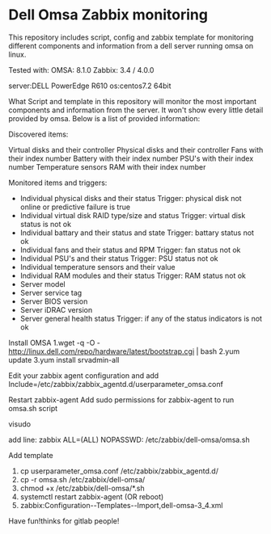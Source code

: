 # Dell Omsa Zabbix monitoring

This repository includes script, config and zabbix template for monitoring different components and information from a dell server running omsa on linux.

Tested with: OMSA: 8.1.0 Zabbix: 3.4 / 4.0.0


server:DELL PowerEdge R610
os:centos7.2 64bit



What
Script and template in this repository will monitor the most important components and information from the server. It won't show every little detail provided by omsa. Below is a list of provided information:

Discovered items:

Virtual disks and their controller
Physical disks and their controller
Fans with their index number
Battery with their index number
PSU's with their index number
Temperature sensors
RAM with their index number

Monitored items and triggers:

* Individual physical disks and their status Trigger: physical disk not online or predictive failure is true
* Individual virtual disk RAID type/size and status Trigger: virtual disk status is not ok
* Individual battary and their status and state Trigger: battary status not ok
* Individual fans and their status and RPM Trigger: fan status not ok
* Individual PSU's and their status Trigger: PSU status not ok
* Individual temperature sensors and their value
* Individual RAM modules and their status Trigger: RAM status not ok
* Server model
* Server service tag
* Server BIOS version
* Server iDRAC version
* Server general health status Trigger: if any of the status indicators is not ok



Install OMSA
1.wget -q -O - http://linux.dell.com/repo/hardware/latest/bootstrap.cgi | bash
2.yum update
3.yum install srvadmin-all


Edit your zabbix agent configuration and add
Include=/etc/zabbix/zabbix_agentd.d/userparameter_omsa.conf

Restart zabbix-agent
Add sudo permissions for zabbix-agent to run omsa.sh script

visudo

add line:
zabbix ALL=(ALL)  NOPASSWD: /etc/zabbix/dell-omsa/omsa.sh

Add template
1. cp userparameter_omsa.conf /etc/zabbix/zabbix_agentd.d/
1. cp -r omsa.sh /etc/zabbix/dell-omsa/
1. chmod +x /etc/zabbix/dell-omsa/*.sh
1. systemctl restart zabbix-agent (OR reboot)
1. zabbix:Configuration--Templates--Import,dell-omsa-3_4.xml 


Have fun!thinks for gitlab people!